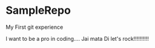 # SampleRepo
My First git experience

I want to be a pro in coding....
Jai mata Di let's rock!!!!!!!!!!

